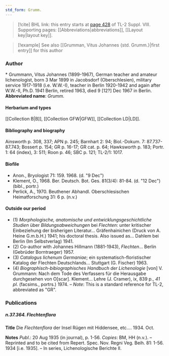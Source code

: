 ```yaml
---
std_form: Grumm.
---
```


> [!cite] BHL link: this entry starts at [page 428](https://www.biodiversitylibrary.org/page/33258906) of TL-2 Suppl. VIII.
> Supporting pages: [[Abbreviations|abbreviations]], [[Layout key|layout key]].

> [!example] See also [[Grumman, Vitus Johannes {std. Grumm.}|first entry]] for this author

### Author

\* Grummann, Vitus Johannes (1899-1967), German teacher and amateur lichenologist, born 3 Mar 1899 in Jacobsdorf (Oberschlesien), military service 1917-1918 (i.e. W.W.-I), teacher in Berlin 1920-1942 and again after W.W.-II, Ph.D. 1941 Berlin, retired 1963, died 9 \[12?\] Dec 1967 in Berlin. 
**Abbreviated name**: *Grumm.*

#### Herbarium and types

[[Collection B|B]], [[Collection GFW|GFW]], [[Collection LD|LD]].

#### Bibliography and biography

Ainsworth p. 308, 337; APN p. 245; Barnhart 2: 94; Biol.-Dokum. 7: 87.737-87.743; Bossert p. 154; GR p. 16-17; GR cat. p. 64; Hawksworth p. 183; Portr. 1: 64 (index), 3: 511; Roon p. 46; SBC p. 121; TL-2/1: 1017.

#### Biofile

- Anon., Bryologist 71: 159. 1968. (d. "9 Dec")
- Klement, O., 1968. Ber. Deutsch. Bot. Ges. 81(3/4): 81-84. (d. "12 Dec") (bibl., portr.)
- Perlick, A., 1970. Beuthener Abhandl. Oberschlesischen Heimatforschung 31: 6 p. (n.v.)

#### Outside our period

- (1) *Morphologische, anatomische und entwicklungsgeschichtliche Studien* über *Bildungsabweichungen* bei *Flechten*: unter kritischer Einbeziehung der bisherigen Literatur... Gräfenhainichen (Druck von A. Heine G.m.b.H.) 1941; his doctoral thesis. Also issued as... Dahlem bei Berlin (Im Selbstverlag) 1941.
- (2) Co-author with Johannes Hillmann (1881-1943), *Flechten*... Berlin (Gebrüder Borntraeger) 1957.
- (3) *Catalogus lichenum Germaniae*; ein systematisch-floristischer Katalog der Flechten Deutschlands... Stuttgart (G. Fischer) 1963.
- (4) *Biographisch-bibiographisches Handbuch der Lichenologie* \[von\] V. Grummann: Nach dem Tode des Verfassers für die Herausgabe durchgesehen von O\[scar\]. Klement... Lehre (J. Cramer), ix, 839 p., *41 pl*. (facsims., portrs.) 1974. – *Note*: This is a standard reference for TL-2, abbreviated as "GR".

### Publications

##### n.37.364. Flechtenflora

**Title**
Die *Flechtenflora* der Insel Rügen mit Hiddensee, etc.... 1934. Oct.

**Notes**
*Publ*.: 20 Aug 1935 (in journal), p. 1-56. *Copies*: BM, HH (n.v.). – Reprinted and to be cited from Repert. Spec. Nov. Regni Veg. Beih. 81: 1-56. 1934 \[i.e. 1935\]. – In series, Lichenologische Berichte II.

